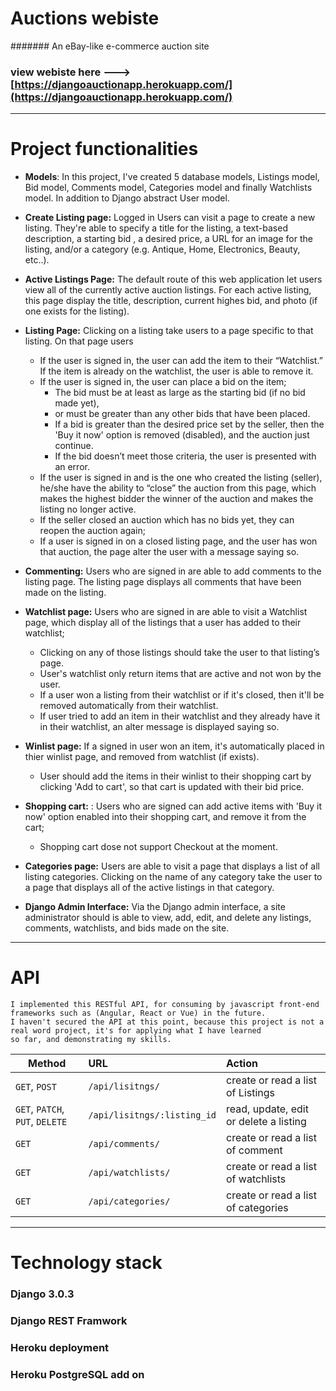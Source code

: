# Auctions webiste
####### An eBay-like e-commerce auction site

### view webiste here ---> [https://djangoauctionapp.herokuapp.com/](https://djangoauctionapp.herokuapp.com/)

------------------------------------------------------------------------------------------

# Project functionalities

- **Models**: In this project, I've created 5 database models, Listings model, Bid model, Comments model, Categories model and finally Watchlists model. In addition to Django abstract User model.

- **Create Listing page:** Logged in Users can visit a page to create a new listing. They're able to specify a title for the listing, a text-based description, a starting bid , a desired price, a URL for an image for the listing, and/or a category (e.g. Antique, Home, Electronics, Beauty, etc..).
 
- **Active Listings Page:** The default route of this web application let users view all of the currently active auction listings. For each active listing, this page  display the title, description, current highes bid, and photo (if one exists for the listing).

- **Listing Page:** Clicking on a listing take users to a page specific to that listing. On that page users
     - If the user is signed in, the user can add the item to their “Watchlist.” If the item is already on the watchlist, the user is able to remove it.
     - If the user is signed in, the user can place a bid on the item;
         - The bid must be at least as large as the starting bid (if no bid made yet), 
         - or must be greater than any other bids that have been placed. 
         - If a bid is greater than the desired price set by the seller, then the 'Buy it now' option is removed (disabled), and the auction just continue.
         - If the bid doesn’t meet those criteria, the user is presented with an error.
     - If the user is signed in and is the one who created the listing (seller), he/she have the ability to “close” the auction from this page, which makes the highest bidder the winner of the auction and makes the listing no longer active.
     -  If the seller closed an auction which has no bids yet, they can reopen the auction again;
     -  If a user is signed in on a closed listing page, and the user has won that auction, the page alter the user with a message saying so.
            
            
- **Commenting:**  Users who are signed in are able to add comments to the listing page. The listing page displays all comments that have been made on the listing.

- **Watchlist page:** Users who are signed in are able to visit a Watchlist page, which display all of the listings that a user has added to their watchlist;
    -  Clicking on any of those listings should take the user to that listing’s page.
    -  User's watchlist only return items that are active and not won by the user.
    -  If a user won a listing from their watchlist or if it's closed, then it'll be removed automatically from their watchlist.
    -  If user tried to add an item in their watchlist and they already have it in their watchlist, an alter message is displayed saying so.

 - **Winlist page:** If a signed in user won an item, it's automatically placed in thier winlist page, and removed from watchlist (if exists).
    - User should add the items in their winlist to their shopping cart by clicking 'Add to cart', so that cart is updated with their bid price.
     
 - **Shopping cart:** : Users who are signed can add active items with 'Buy it now' option enabled into their shopping cart, and remove it from the cart;
    - Shopping cart dose not support Checkout at the moment.
       
 - **Categories page:** Users are able to visit a page that displays a list of all listing categories. Clicking on the name of any category take the user to a page that displays all of the active listings in that category.

 - **Django Admin Interface:** Via the Django admin interface, a site administrator should is able to view, add, edit, and delete any listings, comments, watchlists, and bids made on the site.

-------------------------

# API 


```
I implemented this RESTful API, for consuming by javascript front-end frameworks such as (Angular, React or Vue) in the future.
I haven't secured the API at this point, because this project is not a real word project, it's for applying what I have learned 
so far, and demonstrating my skills.
```

| Method                        | URL                   | Action
| ----------------------------- |:------------------- |:------------------------------------------------------------------------------------|
| `GET`, `POST`| `/api/lisitngs/` | create or read a list of Listings
| `GET`, `PATCH`, `PUT`, `DELETE` | `/api/lisitngs/:listing_id` |  read, update, edit or delete a listing |
| `GET` | `/api/comments/` | create or read a list of comment |
| `GET` | `/api/watchlists/` | create or read a list of watchlists|
| `GET` | `/api/categories/` | create or read a list of categories

-----

# Technology stack

### Django 3.0.3
### Django REST Framwork
### Heroku deployment
### Heroku PostgreSQL add on


